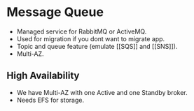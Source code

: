 # Message Queue

- Managed service for RabbitMQ or ActiveMQ.
- Used for migration if you dont want to migrate app.
- Topic and queue feature (emulate [[SQS]] and [[SNS]]).
- Multi-AZ.

## High Availability

- We have Multi-AZ with one Active and one Standby broker.
- Needs EFS for storage.
